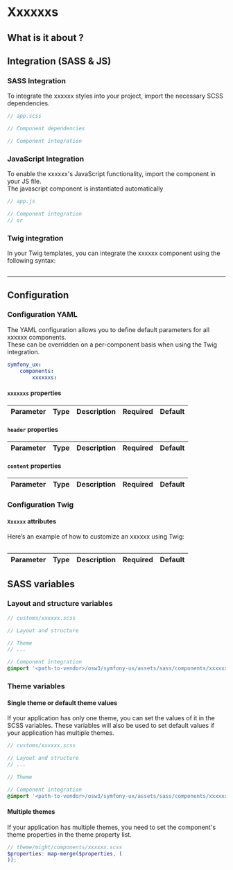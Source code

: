 # Xxxxxxs

## What is it about ?


<!-- Example -->


## Integration (SASS & JS)

### SASS Integration

To integrate the xxxxxx styles into your project, import the necessary SCSS dependencies.

```scss 
// app.scss

// Component dependencies 

// Component integration 
```

### JavaScript Integration

To enable the xxxxxx's JavaScript functionality, import the component in your JS file.  
The javascript component is instantiated automatically

```javascript 
// app.js

// Component integration 
// or
```

### Twig integration

In your Twig templates, you can integrate the xxxxxx component using the following syntax:

```twig
``` 

<hr>

## Configuration

### Configuration YAML

The YAML configuration allows you to define default parameters for all xxxxxx components.  
These can be overridden on a per-component basis when using the Twig integration.

```yaml
symfony_ux:
    components:
        xxxxxxs:
```

#### `xxxxxxs` properties

| Parameter | Type | Description | Required | Default |
|-|-|-|-|-|

#### `header` properties

| Parameter | Type | Description | Required | Default |
|-|-|-|-|-|

#### `content` properties

| Parameter | Type | Description | Required | Default |
|-|-|-|-|-|

### Configuration Twig

#### `Xxxxxx` attributes

Here’s an example of how to customize an xxxxxx using Twig:

```twig
```

| Parameter | Type | Description | Required | Default |
|-|-|-|-|-|

## SASS variables

### Layout and structure variables

```scss
// customs/xxxxxx.scss

// Layout and structure

// Theme
// ...

// Component integration 
@import '<path-to-vendor>/osw3/symfony-ux/assets/sass/components/xxxxxx';
```

### Theme variables

#### Single theme or default theme values

If your application has only one theme, you can set the values ​​of it in the SCSS variables.
These variables will also be used to set default values ​​if your application has multiple themes.

```scss
// customs/xxxxxx.scss

// Layout and structure
// ...

// Theme

// Component integration 
@import '<path-to-vendor>/osw3/symfony-ux/assets/sass/components/xxxxxx';
```

#### Multiple themes

If your application has multiple themes, you need to set the component's theme properties in the theme property list.

```scss
// theme/might/components/xxxxxx.scss
$properties: map-merge($properties, (
));
```